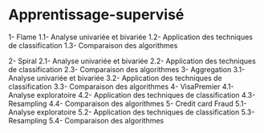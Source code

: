# Apprentissage-supervisé

1- Flame
1.1- Analyse univariée et bivariée
1.2- Application des techniques de classification
1.3- Comparaison des algorithmes 

2- Spiral
2.1- Analyse univariée et bivariée
2.2- Application des techniques de classification
2.3- Comparaison des algorithmes 
3- Aggregation 
3.1- Analyse univariée et bivariée
3.2- Application des techniques de classification
3.3- Comparaison des algorithmes
4- VisaPremier
4.1- Analyse exploratoire
4.2- Application des techniques de classification
4.3- Resampling
4.4- Comparaison des algorithmes 
5- Credit card Fraud
5.1- Analyse exploratoire
5.2- Application des techniques de classification
5.3- Resampling
5.4- Comparaison des algorithmes 
